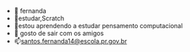 - 👋 fernanda
- 👀estudar,Scratch
- 🌱estou aprendendo a estudar pensamento computacional
- 💞️ gosto de sair com os amigos
- 📫santos.fernanda14@escola.pr.gov.br

<!---
Fernandasantosz/Fernandasantosz is a ✨ special ✨ repository because its `README.md` (this file) appears on your GitHub profile.
You can click the Preview link to take a look at your changes.
--->

